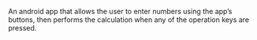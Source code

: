 An android app that allows the user to enter numbers using the app’s buttons, then performs the calculation when any of the operation keys are pressed.
